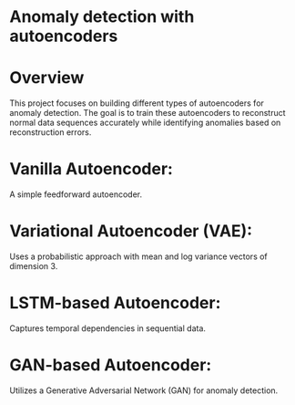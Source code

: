# Anomaly detection with autoencoders

# Overview

This project focuses on building different types of autoencoders for anomaly detection. The goal is to train these autoencoders to reconstruct normal data sequences accurately while identifying anomalies based on reconstruction errors.

# Vanilla Autoencoder:
A simple feedforward autoencoder.

# Variational Autoencoder (VAE):
Uses a probabilistic approach with mean and log variance vectors of dimension 3.

# LSTM-based Autoencoder: 
Captures temporal dependencies in sequential data.

# GAN-based Autoencoder:
Utilizes a Generative Adversarial Network (GAN) for anomaly detection.
